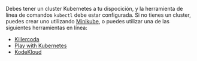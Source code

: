 Debes tener un cluster Kubernetes a tu dispocición, y la herramienta de línea de comandos `kubectl` debe estar configurada. Si no tienes un cluster, puedes crear uno utilizando [Minikube](/docs/setup/minikube),
o puedes utilizar una de las siguientes herramientas en línea:

* [Killercoda](https://killercoda.com/playgrounds/scenario/kubernetes)
* [Play with Kubernetes](https://labs.play-with-k8s.com/)
* [KodeKloud](https://kodekloud.com/public-playgrounds)

